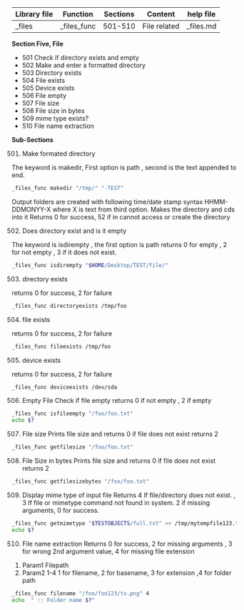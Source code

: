 | Library file | Function | Sections | Content | help file|
| ---- | ---- | ---- | ---- | ---- |
|  _files | _files_func | 501-510 | File related | _files.md |

**Section Five,  File**

* 501 Check if directory exists and empty
* 502 Make and enter a formatted directory
* 503 Directory exists
* 504 File exists
* 505 Device exists
* 506 File empty
* 507 File size 
* 508 File size in bytes
* 509 mime  type exists?
* 510 File name extraction

**Sub-Sections**

501) Make formated directory

The keyword is makedir, First option is path , second is the text 
appended to end.

```sh
_files_func makedir "/tmp/" "-TEST"
```

Output folders are created with following time/date stamp syntax 
HHMM-DDMONYY-X where X is text from third option. 
Makes the directory and cds into it
Returns 0 for success, 52 if in cannot access or create the directory
  
502) Does directory exist and is it empty

The keyword is isdirempty , the first option is path returns 0 for empty
 , 2 for not empty , 3 if it does not exist.

```sh
_files_func isdirempty "$HOME/Desktop/TEST/file/"
```

503) directory exists

returns 0 for success, 2 for failure

```sh
_files_func directoryexists /tmp/foo
```

504) file exists

returns 0 for success, 2 for failure

```sh
_files_func fileexists /tmp/foo
```

505) device exists

returns 0 for success, 2 for failure

```sh
_files_func deviceexists /dev/sda
```

506) Empty File
Check if file empty
returns 0 if not empty , 2 if empty

```sh
_files_func isfileempty "/foo/foo.txt"
echo $?
```

507) File size 
Prints file size and returns 0 if file does not exist returns 2
```sh
_files_func getfilesize "/foo/foo.txt"
```

508) File Size in bytes 
Prints file size and returns 0 if file does not exist returns 2
```sh
_files_func getfilesizebytes "/foo/foo.txt"
```

509) Display mime type of input file
Returns 4 If file/directory does not exist. , 3 If file or mimetype command not found in system.
2 if missing arguments, 0 for success. 

```sh
_files_func getmimetype "$TESTOBJECTS/full.txt" >> /tmp/mytempfile123.txt
echo $?
```
510) File name extraction
Returns 0 for success, 2 for missing arguments , 3 for wrong 2nd argument value, 4 for missing file extension

1. Param1 Filepath
2. Param2 1-4 1 for filename, 2 for basename, 3 for extension ,4 for folder path

```sh
_files_func filename "/foo/foo123/tv.png" 4 
echo  " :: Folder name $?"
```
